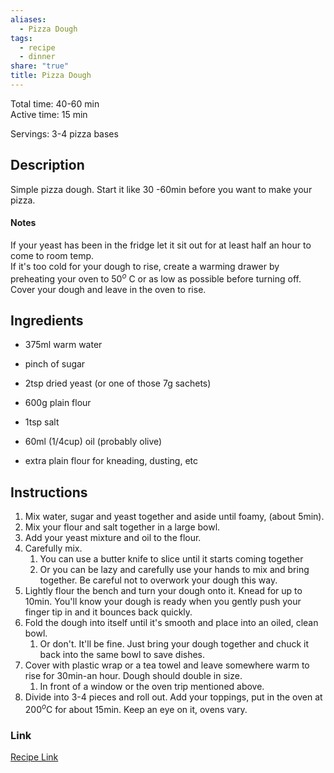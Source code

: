 ```yaml
---
aliases:
  - Pizza Dough
tags:
  - recipe
  - dinner
share: "true"
title: Pizza Dough
---
```

  
Total time: 40-60 min  
Active time: 15 min  
  
Servings: 3-4 pizza bases  
  
## Description  
Simple pizza dough. Start it like 30 -60min before you want to make your pizza.  
  
#### Notes  
If your yeast has been in the fridge let it sit out for at least half an hour to come to room temp.  
If it's too cold for your dough to rise, create a warming drawer by preheating your oven to 50$^o$ C or as low as possible before turning off. Cover your dough and leave in the oven to rise.  
  
## Ingredients  
   
- 375ml warm water  
- pinch of sugar  
- 2tsp dried yeast (or one of those 7g sachets)  
- 600g plain flour  
- 1tsp salt  
- 60ml (1/4cup) oil (probably olive)  
  
- extra plain flour for kneading, dusting, etc  
  
## Instructions   
1. Mix water, sugar and yeast together and aside until foamy, (about 5min).  
2. Mix your flour and salt together in a large bowl.  
3. Add your yeast mixture and oil to the flour.   
4. Carefully mix.   
	1. You can use a butter knife to slice until it starts coming together  
	2. Or you can be lazy and carefully use your hands to mix and bring together. Be careful not to overwork your dough this way.  
5. Lightly flour the bench and turn your dough onto it. Knead for up to 10min. You'll know your dough is ready when you gently push your finger tip in and it bounces back quickly.  
6. Fold the dough into itself until it's smooth and place into an oiled, clean bowl.   
	1. Or don't. It'll be fine. Just bring your dough together and chuck it back into the same bowl to save dishes.  
7. Cover with plastic wrap or a tea towel and leave somewhere warm to rise for 30min-an hour. Dough should double in size.  
	1. In front of a window or the oven trip mentioned above.  
8. Divide into 3-4 pieces and roll out. Add your toppings, put in the oven at 200$^o$C for about 15min. Keep an eye on it, ovens vary.   
  
### Link  
[Recipe Link](https://www.taste.com.au/recipes/pizza-dough/61da0d5a-abe7-4a62-a805-c9c4a729d718?nk=6c7380c7cd04652aa1739ec33b700a87-1743887317)